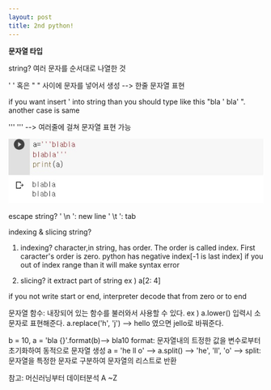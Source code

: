 ```yaml
---
layout: post
title: 2nd python!
---
```


**문자열 타입**

string? 여러 문자를 순서대로 나열한 것

' ' 혹은 " " 사이에 문자를 넣어서 생성 --> 한줄 문자열 표현 

if you want insert ' into string than you should type like this "bla ' bla' ". another case is same

''' ''' --> 여러줄에 걸쳐 문자열 표현 가능

![title](/img/2-1.jpg)

escape string? ' \n ': new line ' \t ': tab



indexing & slicing string? 

1) indexing? character,in string, has order. The order is called index. First caracter's order is zero. python has negative index[-1 is last index] if you out of index range than it will make syntax error

2) slicing? it extract part of string ex ) a[2: 4]

if you not write start or end, interpreter decode that from zero or to end



문자열 함수: 내장되어 있는 함수를 불러와서 사용할 수 있다. ex ) a.lower() 입력시 소문자로 표현해준다. a.replace('h', 'j') --> hello 였으면 jello로 바꿔준다. 

b = 10, a = 'bla {}'.format(b)--> bla10 
format: 문자열내의 트정한 값을 변수로부터 초기화하여 동적으로 문자열 생성 a = 'he ll o' --> a.split() --> 'he', 'll', 'o' --> split: 문자열을 특정한 문자로 구분하여 문자열의 리스트로 반환


참고: 머신러닝부터 데이터분석 A ~Z
